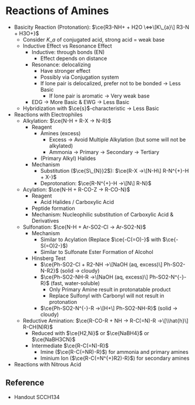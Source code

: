 # Reactions of Amines

* Basicity Reaction (Protonation): $\ce{R3-NH+ + H2O \<=>\[K\_{a}\] R3-N + H3O+}$
  * Consider $K\_{a}$ of conjugated acid, strong acid = weak base
  * Inductive Effect vs Resonance Effect
    * Inductive: through bonds (EN)
      * Effect depends on distance
    * Resonance: delocalizing
      * Have stronger effect
      * Possibly via Conjugation system
      * If lone pair is delocalized, prefer not to be bonded → Less Basic
        * If lone pair is aromatic → Very weak base
    * EDG → More Basic & EWG → Less Basic
  * Hybridization with $\ce{s}$-characteristic → Less Basic
* Reactions with Electrophiles
  * Alkylation: $\ce{N-H + R-X -> N-R}$
    * Reagent
      * Amines (excess)
        * Excess → Avoid Multiple Alkylation (but some will not be alkylated)
        * Ammonia → Primary → Secondary → Tertiary
      * (Primary Alkyl) Halides
    * Mechanism
      * Substitution ($\ce{S\_{N}}2$): $\ce{R-X ->\[N-H\] R-N^{+}-H + X-}$
      * Deprotonation: $\ce{R-N^{+}-H ->\[N\] R-N}$
  * Acylation: $\ce{N-H + R-CO-Z -> R-CO-N}$
    * Reagent
      * Acid Halides / Carboxylic Acid
    * Peptide formation
    * Mechanism: Nucleophilic substitution of Carboxylic Acid & Derivatives
  * Sulfonation: $\ce{N-H + Ar-SO2-Cl -> Ar-SO2-N}$
    * Mechanism
      * Similar to Acylation (Replace $\ce{-C(=O)-}$ with $\ce{-S(=O)2-}$)
      * Similar to Sulfonate Ester Formation of Alcohol
    * Hinsberg Test
      * $\ce{Ph-SO2-Cl + R2-NH ->\[NaOH (aq, excess)\] Ph-SO2-N-R2}$ (solid → cloudy)
      * $\ce{Ph-SO2-NH-R ->\[NaOH (aq, excess)\] Ph-SO2-N^{-}-R}$ (fast, water-soluble)
        * Only Primary Amine result in protonatable product
        * Replace Sulfonyl with Carbonyl will not result in protonation
      * $\ce{Ph-SO2-N^{-}-R ->\[H+\] Ph-SO2-NH-R}$ (solid → cloudy)
  * Reductive Amination: $\ce{R-CO-R + NH -> R-C(=N)-R ->\[\\hat{h}\] R-CH(N)R}$
    * Reduced with $\ce{H2,Ni}$ or $\ce{NaBH4}$ or $\ce{NaBH3CN}$
    * Intermediate $\ce{R-C(=N)-R}$
      * Imine ($\ce{R-C(=NR)-R}$) for ammonia and primary amines
      * Iminium Ion ($\ce{R-C(=N^{+}R2)-R}$) for secondary amines
* Reactions with Nitrous Acid

## Reference

* Handout SCCH134
